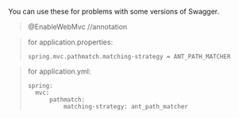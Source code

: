 You can use these for problems with some versions of Swagger.
>
>@EnableWebMvc //annotation

>for application.properties:
>```
>spring.mvc.pathmatch.matching-strategy = ANT_PATH_MATCHER

>for application.yml:
>```
>spring:
>   mvc:
>       pathmatch:
>           matching-strategy: ant_path_matcher
